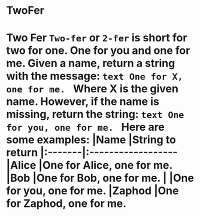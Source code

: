 # TwoFer
# Two Fer  `Two-fer` or `2-fer` is short for two for one. One for you and one for me.  Given a name, return a string with the message:  ```text One for X, one for me. ```  Where X is the given name.  However, if the name is missing, return the string:  ```text One for you, one for me. ```  Here are some examples:  |Name    |String to return  |:-------|:------------------ |Alice   |One for Alice, one for me.  |Bob     |One for Bob, one for me. |        |One for you, one for me. |Zaphod  |One for Zaphod, one for me.
